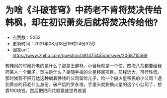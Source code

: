 # 为啥《斗破苍穹》中药老不肯将焚决传给韩枫，却在初识萧炎后就将焚决传给他?
- 点赞数：5052
- 更新时间：2021年08月18日19时24分32秒
- 回答url：https://www.zhihu.com/question/381375455/answer/2068715569
<body>
 <p data-pid="2QcJDXdh">教韩风的时候药老的是什么？那是王健林，小目标就是一个亿，四海八荒都要给我药某人一个面子。焚决是什么？是随手投的火星移民项目。前程远大，可行性低。那时候我不把万达这种躺着挣钱的公司留给儿子，给一个搞火星移民的小公司？遇到萧炎的药老什么身份，破产后的罗永浩，手里头就剩搞火星的这个小公司了，想靠100块钱，然后把把同花顺赢成世界首富</p>
</body>